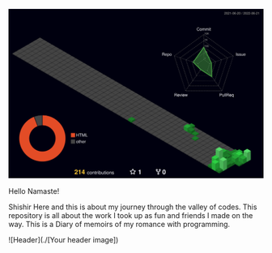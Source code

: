 ![](./profile-3d-contrib/profile-night-green.svg)


Hello Namaste!

Shishir Here and this is about my journey through the valley of codes. This repository is all about the work I took up as fun and friends I made on the way.
This is a Diary of memoirs of my romance with programming.

![Header](./[Your header image])




